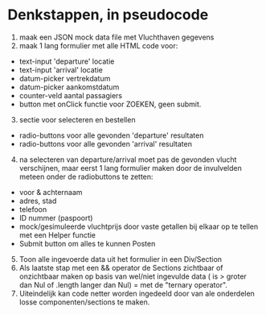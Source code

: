 # Denkstappen, in pseudocode

1. maak een JSON mock data file met Vluchthaven gegevens
2. maak 1 lang formulier met alle HTML code voor:
- text-input 'departure' locatie
- text-input 'arrival' locatie
- datum-picker vertrekdatum
- datum-picker aankomstdatum
- counter-veld aantal passagiers
- button met onClick functie voor ZOEKEN, geen submit.

3. sectie voor selecteren en bestellen
- radio-buttons voor alle gevonden 'departure' resultaten
- radio-buttons voor alle gevonden 'arrival' resultaten
4. na selecteren van departure/arrival moet pas de gevonden vlucht verschijnen, maar eerst 1 lang formulier maken door de invulvelden meteen onder de radiobuttons te zetten:
- voor & achternaam
- adres, stad
- telefoon
- ID nummer (paspoort)
- mock/gesimuleerde vluchtprijs door vaste getallen bij elkaar op te tellen met een Helper functie
- Submit button om alles te kunnen Posten
5. Toon alle ingevoerde data uit het formulier in een Div/Section
6. Als laatste stap met een && operator de Sections zichtbaar of onzichtbaar maken op basis van wel/niet ingevulde data ( is > groter dan Nul of .length langer dan Nul) = met de "ternary operator".
7. Uiteindelijk kan code netter worden ingedeeld door van ale onderdelen losse componenten/sections te maken.